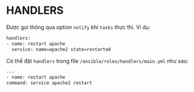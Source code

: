 # HANDLERS

Được gọi thông qua option `notify` khi `tasks` thực thi. Ví dụ:
```sh
handlers:
- name: restart apache
  service: name=apache2 state=restarted
```
Có thể đặt `handlers` trong file `/ansible/roles/handlers/main.yml` như sau:
```sh
---
- name: restart apache
command: service apache2 restart
```
